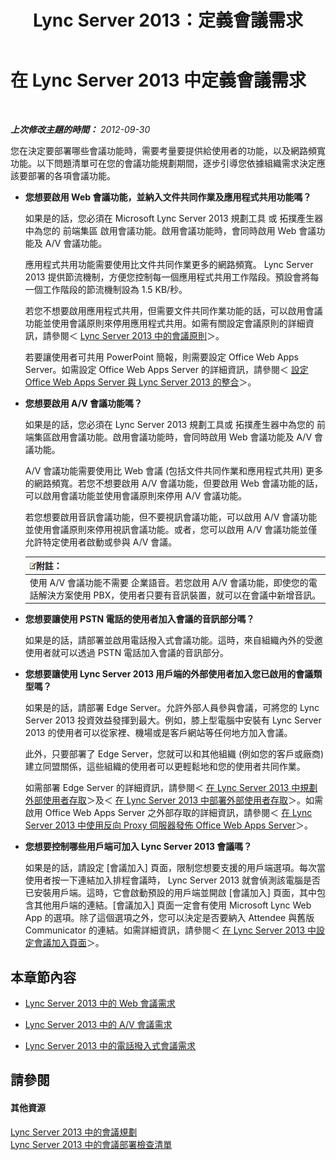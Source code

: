 ﻿---
title: Lync Server 2013：定義會議需求
TOCTitle: 定義會議需求
ms:assetid: 5c83e268-22bf-42b2-bac3-3237b5e02e03
ms:mtpsurl: https://technet.microsoft.com/zh-tw/library/JJ204935(v=OCS.15)
ms:contentKeyID: 49291046
ms.date: 08/10/2015
mtps_version: v=OCS.15
ms.translationtype: HT
---

# 在 Lync Server 2013 中定義會議需求

 

_**上次修改主題的時間：** 2012-09-30_

您在決定要部署哪些會議功能時，需要考量要提供給使用者的功能，以及網路頻寬功能。以下問題清單可在您的會議功能規劃期間，逐步引導您依據組織需求決定應該要部署的各項會議功能。

  - **您想要啟用 Web 會議功能，並納入文件共同作業及應用程式共用功能嗎？**
    
    如果是的話，您必須在 Microsoft Lync Server 2013 規劃工具 或 拓撲產生器 中為您的 前端集區 啟用會議功能。啟用會議功能時，會同時啟用 Web 會議功能及 A/V 會議功能。
    
    應用程式共用功能需要使用比文件共同作業更多的網路頻寬。 Lync Server 2013 提供節流機制，方便您控制每一個應用程式共用工作階段。預設會將每一個工作階段的節流機制設為 1.5 KB/秒。
    
    若您不想要啟用應用程式共用，但需要文件共同作業功能的話，可以啟用會議功能並使用會議原則來停用應用程式共用。如需有關設定會議原則的詳細資訊，請參閱＜ [Lync Server 2013 中的會議原則](lync-server-2013-conferencing-policies.md)＞。
    
    若要讓使用者可共用 PowerPoint 簡報，則需要設定 Office Web Apps Server。如需設定 Office Web Apps Server 的詳細資訊，請參閱＜ [設定 Office Web Apps Server 與 Lync Server 2013 的整合](lync-server-2013-enabling-office-web-apps-server-and-lync-server-2013.md)＞。

  - **您想要啟用 A/V 會議功能嗎？**
    
    如果是的話，您必須在 Lync Server 2013 規劃工具或 拓撲產生器中為您的 前端集區啟用會議功能。啟用會議功能時，會同時啟用 Web 會議功能及 A/V 會議功能。
    
    A/V 會議功能需要使用比 Web 會議 (包括文件共同作業和應用程式共用) 更多的網路頻寬。若您不想要啟用 A/V 會議功能，但要啟用 Web 會議功能的話，可以啟用會議功能並使用會議原則來停用 A/V 會議功能。
    
    若您想要啟用音訊會議功能，但不要視訊會議功能，可以啟用 A/V 會議功能並使用會議原則來停用視訊會議功能。或者，您可以啟用 A/V 會議功能並僅允許特定使用者啟動或參與 A/V 會議。
    
    <table>
    <thead>
    <tr class="header">
    <th><img src="images/Gg398811.note(OCS.15).gif" title="note" alt="note" />附註：</th>
    </tr>
    </thead>
    <tbody>
    <tr class="odd">
    <td>使用 A/V 會議功能不需要 企業語音。若您啟用 A/V 會議功能，即使您的電話解決方案使用 PBX，使用者只要有音訊裝置，就可以在會議中新增音訊。</td>
    </tr>
    </tbody>
    </table>


  - **您想要讓使用 PSTN 電話的使用者加入會議的音訊部分嗎？**
    
    如果是的話，請部署並啟用電話撥入式會議功能。這時，來自組織內外的受邀使用者就可以透過 PSTN 電話加入會議的音訊部分。

  - **您想要讓使用 Lync Server 2013 用戶端的外部使用者加入您已啟用的會議類型嗎？**
    
    如果是的話，請部署 Edge Server。允許外部人員參與會議，可將您的 Lync Server 2013 投資效益發揮到最大。例如，膝上型電腦中安裝有 Lync Server 2013 的使用者可以從家裡、機場或是客戶網站等任何地方加入會議。
    
    此外，只要部署了 Edge Server，您就可以和其他組織 (例如您的客戶或廠商) 建立同盟關係，這些組織的使用者可以更輕鬆地和您的使用者共同作業。
    
    如需部署 Edge Server 的詳細資訊，請參閱＜ [在 Lync Server 2013 中規劃外部使用者存取](lync-server-2013-planning-for-external-user-access.md)＞及＜ [在 Lync Server 2013 中部署外部使用者存取](lync-server-2013-deploying-external-user-access.md)＞。如需啟用 Office Web Apps Server 之外部存取的詳細資訊，請參閱＜ [在 Lync Server 2013 中使用反向 Proxy 伺服器發佈 Office Web Apps Server](lync-server-2013-publishing-office-web-apps-server-using-a-reverse-proxy-server.md)＞。

  - **您想要控制哪些用戶端可加入 Lync Server 2013 會議嗎？**
    
    如果是的話，請設定 \[會議加入\] 頁面，限制您想要支援的用戶端選項。每次當使用者按一下連結加入排程會議時， Lync Server 2013 就會偵測該電腦是否已安裝用戶端。這時，它會啟動預設的用戶端並開啟 \[會議加入\] 頁面，其中包含其他用戶端的連結。\[會議加入\] 頁面一定會有使用 Microsoft Lync Web App 的選項。除了這個選項之外，您可以決定是否要納入 Attendee 與舊版 Communicator 的連結。如需詳細資訊，請參閱＜ [在 Lync Server 2013 中設定會議加入頁面](lync-server-2013-configuring-the-meeting-join-page.md)＞。

## 本章節內容

  - [Lync Server 2013 中的 Web 會議需求](lync-server-2013-web-conferencing-requirements.md)

  - [Lync Server 2013 中的 A/V 會議需求](lync-server-2013-a-v-conferencing-requirements.md)

  - [Lync Server 2013 中的電話撥入式會議需求](lync-server-2013-dial-in-conferencing-requirements.md)

## 請參閱

#### 其他資源

[Lync Server 2013 中的會議規劃](lync-server-2013-planning-for-conferencing.md)  
[Lync Server 2013 中的會議部署檢查清單](lync-server-2013-deployment-checklist-for-conferencing.md)


